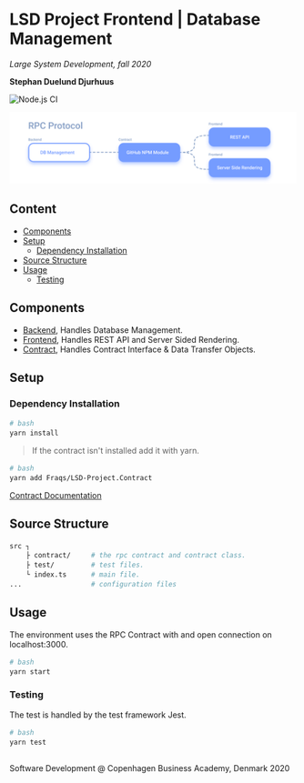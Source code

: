   
  
  
  
  
#  LSD Project Frontend | Database Management
  
  
_Large System Development, fall 2020_
  
**Stephan Duelund Djurhuus**
  
![Node.js CI](https://github.com/Fraqs/LSD-Project.Backend/workflows/Node.js%20CI/badge.svg )
  
![cover image](/assets/cover.png?0.922938708531091 )  
  
##  Content
  
  
- [Components](/#components )
- [Setup](/#setup )
  - [Dependency Installation](/#dependency-installation )
- [Source Structure](/#source-structure )
- [Usage](/#usage )
  - [Testing](/#testing )
  
##  Components
  
  
-   [Backend](https://github.com/Fraqs/LSD-Project.Backend ), Handles Database Management.
-   [Frontend](https://github.com/Fraqs/LSD-Project.Frontend ), Handles REST API and Server Sided Rendering.
-   [Contract](https://github.com/Fraqs/LSD-Project.Contract ), Handles Contract Interface & Data Transfer Objects.
  
##  Setup
  
  
###  Dependency Installation
  
  
```bash
# bash
yarn install
```
  
> If the contract isn't installed add it with yarn.
  
```bash
# bash
yarn add Fraqs/LSD-Project.Contract
```
  
[Contract Documentation](https://github.com/Fraqs/LSD-Project.Contract )
  
##  Source Structure
  
  
```bash
src ┐
    ├ contract/     # the rpc contract and contract class.
    ├ test/         # test files.
    └ index.ts      # main file.
...                 # configuration files
```
  
##  Usage
  
  
The environment uses the RPC Contract with and open connection on localhost:3000.
  
```bash
# bash
yarn start
```
  
###  Testing
  
  
The test is handled by the test framework Jest.
  
```bash
# bash
yarn test
```
  
## 
  
  
Software Development @ Copenhagen Business Academy, Denmark 2020
  